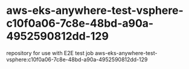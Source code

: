 # aws-eks-anywhere-test-vsphere-c10f0a06-7c8e-48bd-a90a-4952590812dd-129
repository for use with E2E test job aws-eks-anywhere-test-vsphere:c10f0a06-7c8e-48bd-a90a-4952590812dd-129

